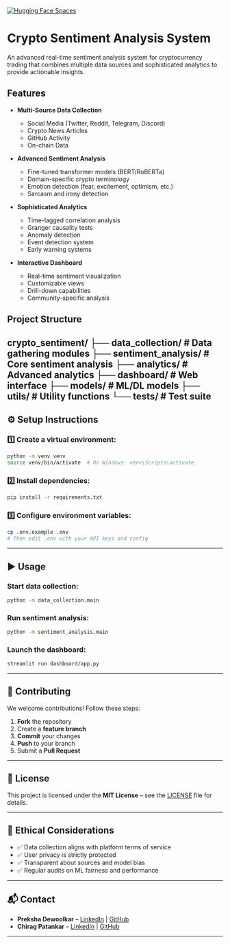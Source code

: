 [![Hugging Face Spaces](https://img.shields.io/badge/Live%20Demo-Hugging%20Face-blue)](https://huggingface.co/spaces/preksha2166/Sentiment_Analysis_in_Cryptocurrency_Trading)

# Crypto Sentiment Analysis System

An advanced real-time sentiment analysis system for cryptocurrency trading that combines multiple data sources and sophisticated analytics to provide actionable insights.

## Features

- **Multi-Source Data Collection**
  - Social Media (Twitter, Reddit, Telegram, Discord)
  - Crypto News Articles
  - GitHub Activity
  - On-chain Data

- **Advanced Sentiment Analysis**
  - Fine-tuned transformer models (BERT/RoBERTa)
  - Domain-specific crypto terminology
  - Emotion detection (fear, excitement, optimism, etc.)
  - Sarcasm and irony detection

- **Sophisticated Analytics**
  - Time-lagged correlation analysis
  - Granger causality tests
  - Anomaly detection
  - Event detection system
  - Early warning systems

- **Interactive Dashboard**
  - Real-time sentiment visualization
  - Customizable views
  - Drill-down capabilities
  - Community-specific analysis

## Project Structure

crypto_sentiment/
├── data_collection/         # Data gathering modules
├── sentiment_analysis/      # Core sentiment analysis
├── analytics/              # Advanced analytics
├── dashboard/              # Web interface
├── models/                 # ML/DL models
├── utils/                  # Utility functions
└── tests/                  # Test suite
---

## ⚙️ Setup Instructions

### 1️⃣ Create a virtual environment:
```bash
python -m venv venv
source venv/bin/activate  # On Windows: venv\Scripts\activate
````

### 2️⃣ Install dependencies:

```bash
pip install -r requirements.txt
```

### 3️⃣ Configure environment variables:

```bash
cp .env.example .env
# Then edit .env with your API keys and config
```

---

## ▶️ Usage

### Start data collection:

```bash
python -m data_collection.main
```

### Run sentiment analysis:

```bash
python -m sentiment_analysis.main
```

### Launch the dashboard:

```bash
streamlit run dashboard/app.py
```

---

## 🤝 Contributing

We welcome contributions!
Follow these steps:

1. **Fork** the repository
2. Create a **feature branch**
3. **Commit** your changes
4. **Push** to your branch
5. Submit a **Pull Request**

---

## 📄 License

This project is licensed under the **MIT License** – see the [LICENSE](./LICENSE) file for details.

---

## 🧠 Ethical Considerations

* ✅ Data collection aligns with platform terms of service
* ✅ User privacy is strictly protected
* ✅ Transparent about sources and model bias
* ✅ Regular audits on ML fairness and performance

---

## 📬 Contact

* **Preksha Dewoolkar** – [LinkedIn](https://linkedin.com/in/preksha-dewoolkar) | [GitHub](https://github.com/preksha2166)
* **Chirag Patankar** – [LinkedIn](https://linkedin.com/in/chirag-patankar) | [GitHub](https://github.com/ChiragPatankar)

---


